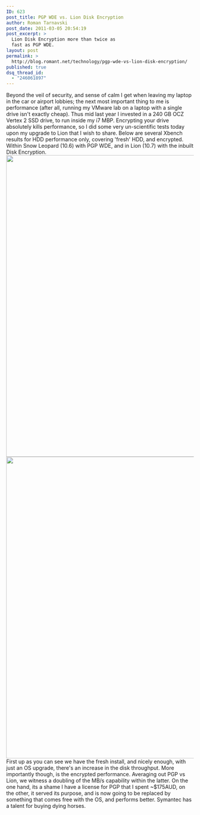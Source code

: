 ```yaml
---
ID: 623
post_title: PGP WDE vs. Lion Disk Encryption
author: Roman Tarnavski
post_date: 2011-03-05 20:54:19
post_excerpt: >
  Lion Disk Encryption more than twice as
  fast as PGP WDE.
layout: post
permalink: >
  http://blog.romant.net/technology/pgp-wde-vs-lion-disk-encryption/
published: true
dsq_thread_id:
  - "246061897"
---
```

Beyond the veil of security, and sense of calm I get when leaving my laptop in the car or airport lobbies; the next most important thing to me is performance (after all, running my VMware lab on a laptop with a single drive isn't exactly cheap). Thus mid last year I invested in a 240 GB OCZ Vertex 2 SSD drive, to run inside my i7 MBP. Encrypting your drive absolutely kills performance, so I did some very un-scientific tests today upon my upgrade to Lion that I wish to share. Below are several Xbench results for HDD performance only, covering 'fresh' HDD, and encrypted. Within Snow Leopard (10.6) with PGP WDE, and in Lion (10.7) with the inbuilt Disk Encryption. <img class="aligncenter wp-image-625 size-full" title="Disk Performance without Encryption" src="http://blog.romant.net/wp-content/uploads/2011/03/p_fresh.png" alt="" width="1516" height="810" /> <img class="aligncenter wp-image-629 size-full" title="Disk Performance with Encryption" src="http://blog.romant.net/wp-content/uploads/2011/03/p_enc.png" alt="" width="1516" height="810" /> First up as you can see we have the fresh install, and nicely enough, with just an OS upgrade, there's an increase in the disk throughput. More importantly though, is the encrypted performance. Averaging out PGP vs Lion, we witness a doubling of the MB/s capability within the latter. On the one hand, its a shame I have a license for PGP that I spent ~$175AUD, on the other, it served its purpose, and is now going to be replaced by something that comes free with the OS, and performs better. Symantec has a talent for buying dying horses.